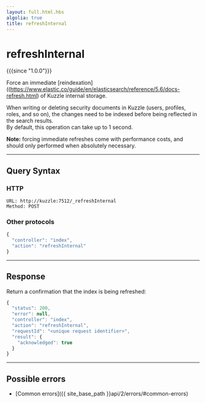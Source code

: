 ```yaml
---
layout: full.html.hbs
algolia: true
title: refreshInternal
---
```


# refreshInternal

{{{since "1.0.0"}}}

Force an immediate [reindexation]((https://www.elastic.co/guide/en/elasticsearch/reference/5.6/docs-refresh.html) of Kuzzle internal storage.

When writing or deleting security documents in Kuzzle (users, profiles, roles, and so on), the changes need to be indexed before being reflected in the search results.  
By default, this operation can take up to 1 second.

**Note:** forcing immediate refreshes come with performance costs, and should only performed when absolutely necessary.

---

## Query Syntax

### HTTP

```http
URL: http://kuzzle:7512/_refreshInternal
Method: POST
```

### Other protocols

```js
{
  "controller": "index",
  "action": "refreshInternal"
}
```

---

## Response

Return a confirmation that the index is being refreshed:

```js
{
  "status": 200,
  "error": null,
  "controller": "index",
  "action": "refreshInternal",
  "requestId": "<unique request identifier>",
  "result": {
    "acknowledged": true
  }
}
```

---

## Possible errors

- [Common errors]({{ site_base_path }}api/2/errors/#common-errors)
